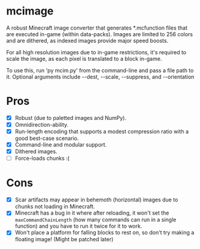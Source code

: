 # mcimage
A robust Minecraft image converter that generates *.mcfunction files that are executed in-game (within data-packs).
Images are limited to 256 colors and are dithered, as indexed images provide major speed boosts.

For all high resolution images due to in-game restrictions, it's required to scale the image, as each pixel is translated to a block in-game.

To use this, run 'py mcim.py' from the command-line and pass a file path to it.
Optional arguments include --dest, --scale, --suppress, and --orientation

# Pros
* [x] Robust (due to paletted images and NumPy).
* [x] Omnidirection-ability.
* [x] Run-length encoding that supports a modest compression ratio with a good best-case scenario.
* [x] Command-line and modular support.
* [x] Dithered images.
* [ ] Force-loads chunks :(

# Cons
* [x] Scar artifacts may appear in behemoth (horizontal) images due to chunks not loading in Minecraft.
* [x] Minecraft has a bug in it where after reloading, it won't set the `maxCommandChainLength` (how many commands can run in a single function) and you have to run it twice for it to work.
* [x] Won't place a platform for falling blocks to rest on, so don't try making a floating image! (Might be patched later)
